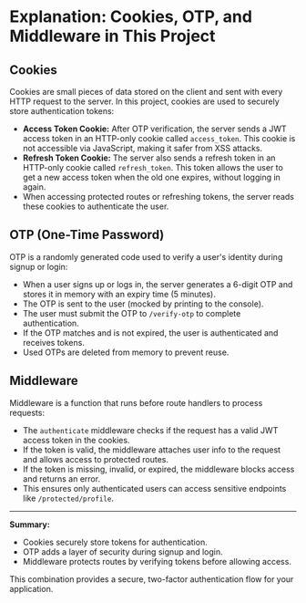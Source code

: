 # Explanation: Cookies, OTP, and Middleware in This Project

## Cookies
Cookies are small pieces of data stored on the client and sent with every HTTP request to the server. In this project, cookies are used to securely store authentication tokens:
- **Access Token Cookie:** After OTP verification, the server sends a JWT access token in an HTTP-only cookie called `access_token`. This cookie is not accessible via JavaScript, making it safer from XSS attacks.
- **Refresh Token Cookie:** The server also sends a refresh token in an HTTP-only cookie called `refresh_token`. This token allows the user to get a new access token when the old one expires, without logging in again.
- When accessing protected routes or refreshing tokens, the server reads these cookies to authenticate the user.

## OTP (One-Time Password)
OTP is a randomly generated code used to verify a user's identity during signup or login:
- When a user signs up or logs in, the server generates a 6-digit OTP and stores it in memory with an expiry time (5 minutes).
- The OTP is sent to the user (mocked by printing to the console).
- The user must submit the OTP to `/verify-otp` to complete authentication.
- If the OTP matches and is not expired, the user is authenticated and receives tokens.
- Used OTPs are deleted from memory to prevent reuse.

## Middleware
Middleware is a function that runs before route handlers to process requests:
- The `authenticate` middleware checks if the request has a valid JWT access token in the cookies.
- If the token is valid, the middleware attaches user info to the request and allows access to protected routes.
- If the token is missing, invalid, or expired, the middleware blocks access and returns an error.
- This ensures only authenticated users can access sensitive endpoints like `/protected/profile`.

---
**Summary:**
- Cookies securely store tokens for authentication.
- OTP adds a layer of security during signup and login.
- Middleware protects routes by verifying tokens before allowing access.

This combination provides a secure, two-factor authentication flow for your application.
